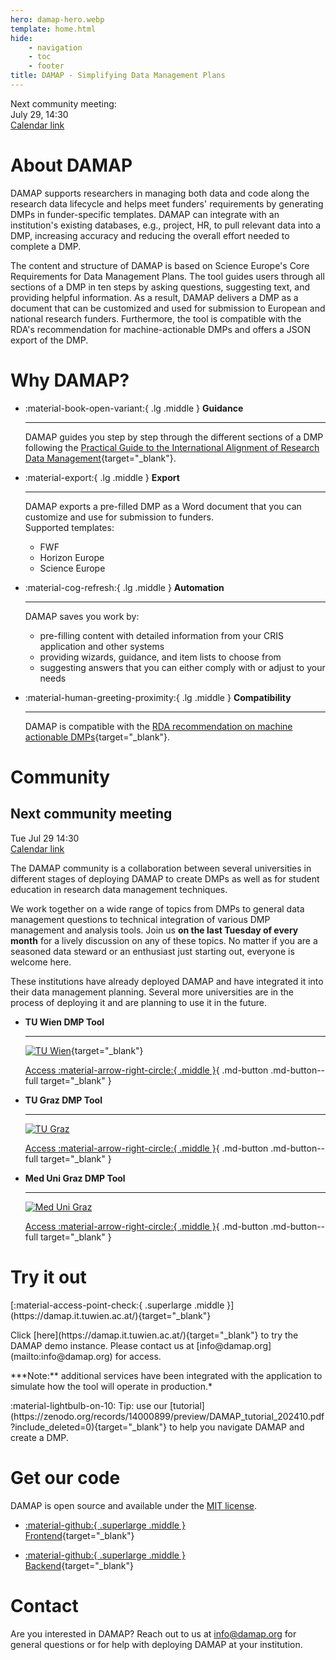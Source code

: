 ```yaml
---
hero: damap-hero.webp
template: home.html
hide:
    - navigation
    - toc
    - footer
title: DAMAP - Simplifying Data Management Plans
---
```


<div class="box">
<div class="box__text">Next community meeting:</div>
<div class="box__text"><time datetime="2025-07-29T14:30:00+0200">July 29, 14:30</time></div>
<div><a href="community-meeting.ics" class="md-button sm">Calendar link</a></div>
</div>

# About DAMAP

DAMAP supports researchers in managing both data and code along the research data lifecycle and helps meet funders' requirements by generating DMPs in funder-specific templates. DAMAP can integrate with an institution's existing databases, e.g., project, HR, to pull relevant data into a DMP, increasing accuracy and reducing the overall effort needed to complete a DMP.

The content and structure of DAMAP is based on Science Europe's Core Requirements for Data Management Plans. The tool guides users through all sections of a DMP in ten steps by asking questions, suggesting text, and providing helpful information. As a result, DAMAP delivers a DMP as a document that can be customized and used for submission to European and national research funders. Furthermore, the tool is compatible with the RDA's recommendation for machine-actionable DMPs and offers a JSON export of the DMP.

# Why DAMAP?

<div class="grid grid__4 cards" markdown>

-   :material-book-open-variant:{ .lg .middle } __Guidance__

    ---

    DAMAP guides you step by step through the different sections of a DMP following the [Practical Guide to the International Alignment of Research Data Management](https://doi.org/10.5281/zenodo.4915861){target="_blank"}.

-   :material-export:{ .lg .middle } __Export__

    ---

    DAMAP exports a pre-filled DMP as a Word document that you can customize and use for submission to funders.<br />
    Supported templates:
    <ul><li>FWF</li>
    <li>Horizon Europe</li>
    <li>Science Europe</li></ul>

-   :material-cog-refresh:{ .lg .middle } __Automation__

    ---

    DAMAP saves you work by:
    <ul>
    <li>pre-filling content with detailed information from your CRIS application and other systems</li>
    <li>providing wizards, guidance, and item lists to choose from</li>
    <li>suggesting answers that you can either comply with or adjust to your needs</li>
    </ul>

-   :material-human-greeting-proximity:{ .lg .middle } __Compatibility__

    ---

    DAMAP is compatible with the [RDA recommendation on machine actionable DMPs](https://doi.org/10.15497/rda00039){target="_blank"}.

</div>

# Community

<div class="calendar__block">
<div class="calendar" markdown>
    <h2>Next community meeting</h2>
    <time datetime="2025-07-39T14:30:00+0200">
        <span class="calendar__dow">Tue</span>
        <span class="calendar__day">Jul 29</span>
        <span class="calendar__time">14:30</span>
    </time>
    <footer>
        <a href="community-meeting.ics" class="md-button md-button--full">Calendar link</a>
    </footer>
</div>
<div class="calendar__text">
<p>
The DAMAP community is a collaboration between several universities in different stages of deploying DAMAP to create DMPs as well as for student education in research data management techniques.
</p>
<p>
We work together on a wide range of topics from DMPs to general data management questions to technical integration of various DMP management and analysis tools. Join us <strong>on the last Tuesday of every month</strong> for a lively discussion on any of these topics. No matter if you are a seasoned data steward or an enthusiast just starting out, everyone is welcome here.
</p>
</div>
</div>
<p class="center">These institutions have already deployed DAMAP and have integrated it into their data management planning. Several more universities are in the process of deploying it and are planning to use it in the future.</p>

<div class="grid cards showcase" markdown>

-   __TU Wien DMP Tool__

    ---

    [![TU Wien](TU_Wien_Square.svg)](https://dmptool.tuwien.ac.at/){target="_blank"}

    [Access :material-arrow-right-circle:{ .middle }](https://dmptool.tuwien.ac.at/){ .md-button .md-button--full target="_blank" }
 
-   __TU Graz DMP Tool__
    
    ---
    
    [![TU Graz](TU_Graz_Square.svg)](https://dmp.tugraz.at/)

    [Access :material-arrow-right-circle:{ .middle }](https://dmp.tugraz.at/){ .md-button .md-button--full target="_blank" }

-   __Med Uni Graz DMP Tool__

    ---

    [![Med Uni Graz](Med_Uni_Graz_Square.svg)](https://www.medunigraz.at/)

    [Access :material-arrow-right-circle:{ .middle }](https://www.medunigraz.at/){ .md-button .md-button--full target="_blank" }

</div>

# Try it out

<p class="center" markdown>[:material-access-point-check:{ .superlarge .middle }](https://damap.it.tuwien.ac.at/){target="_blank"}</p>

<p class="center" markdown>Click [here](https://damap.it.tuwien.ac.at/){target="_blank"} to try the DAMAP demo instance. Please contact us at [&#105;&#110;&#102;&#111;&#64;&#100;&#97;&#109;&#97;&#112;&#46;&#111;&#114;&#103;](&#109;&#97;&#105;&#108;&#116;&#111;&#58;&#105;&#110;&#102;&#111;&#64;&#100;&#97;&#109;&#97;&#112;&#46;&#111;&#114;&#103;) for access.</p>

<p class="center" markdown>***Note:** additional services have been integrated with the application to simulate how the tool will operate in production.*</p>

<p class="center" markdown>:material-lightbulb-on-10: Tip: use our [tutorial](https://zenodo.org/records/14000899/preview/DAMAP_tutorial_202410.pdf?include_deleted=0){target="_blank"} to help you navigate DAMAP and create a DMP.</p> 

# Get our code

<p class="center">DAMAP is open source and available under the <a href="https://opensource.org/license/mit" target="_blank">MIT license</a>.</p>

<div class="grid cards center" markdown>

-   [:material-github:{ .superlarge .middle }<br />Frontend](https://github.com/damap-org/damap-frontend){target="_blank"}
 
-   [:material-github:{ .superlarge .middle }<br />Backend](https://github.com/damap-org/damap-backend){target="_blank"}

</div>

# Contact

Are you interested in DAMAP? Reach out to us at [&#105;&#110;&#102;&#111;&#64;&#100;&#97;&#109;&#97;&#112;&#46;&#111;&#114;&#103;](&#109;&#97;&#105;&#108;&#116;&#111;&#58;&#105;&#110;&#102;&#111;&#64;&#100;&#97;&#109;&#97;&#112;&#46;&#111;&#114;&#103;) for general questions or for help with deploying DAMAP at your institution.